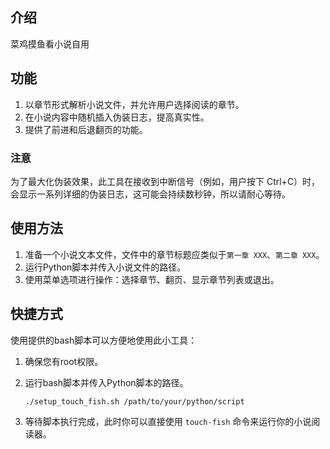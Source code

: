 ## 介绍

菜鸡摸鱼看小说自用

## 功能

1. 以章节形式解析小说文件，并允许用户选择阅读的章节。
2. 在小说内容中随机插入伪装日志，提高真实性。
3. 提供了前进和后退翻页的功能。

### 注意

为了最大化伪装效果，此工具在接收到中断信号（例如，用户按下 Ctrl+C）时，会显示一系列详细的伪装日志，这可能会持续数秒钟，所以请耐心等待。

## 使用方法

1. 准备一个小说文本文件，文件中的章节标题应类似于`第一章 XXX`、`第二章 XXX`。
2. 运行Python脚本并传入小说文件的路径。
3. 使用菜单选项进行操作：选择章节、翻页、显示章节列表或退出。

## 快捷方式

使用提供的bash脚本可以方便地使用此小工具：

1. 确保您有root权限。
2. 运行bash脚本并传入Python脚本的路径。

   ```bash
   ./setup_touch_fish.sh /path/to/your/python/script
   ```

3. 等待脚本执行完成，此时你可以直接使用 `touch-fish` 命令来运行你的小说阅读器。


